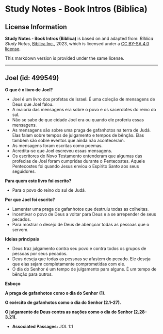 # Study Notes - Book Intros (Biblica)

## License Information

**Study Notes - Book Intros (Biblica)** is based on and adapted from: _Biblica Study Notes_, [Biblica Inc.](https://www.biblica.com/), 2023, which is licensed under a [CC BY-SA 4.0 license](https://creativecommons.org/licenses/by-sa/4.0/legalcode.en).

This markdown version is provided under the same license.



--------------------------------

## Joel (id: 499549)

**O que é o livro de Joel?**

* Joel é um livro dos profetas de Israel. É uma coleção de mensagens de Deus que Joel falou.
* A maioria das mensagens era sobre o povo e os sacerdotes do reino do sul.
* Não se sabe de que cidade Joel era ou quando ele proferiu essas mensagens.
* As mensagens são sobre uma praga de gafanhotos na terra de Judá. Elas falam sobre tempos de julgamento e tempos de bênção. Elas também são sobre eventos que ainda não aconteceram.
* As mensagens foram escritas como poemas.
* Acredita\-se que Joel escreveu essas mensagens.
* Os escritores do Novo Testamento entenderam que algumas das profecias de Joel foram cumpridas durante o Pentecostes. Aquele Pentecostes foi quando Jesus enviou o Espírito Santo aos seus seguidores.

**Para quem este livro foi escrito?**

* Para o povo do reino do sul de Judá.

**Por que Joel foi escrito?**

* Lamentar uma praga de gafanhotos que destruiu todas as colheitas.
* Incentivar o povo de Deus a voltar para Deus e a se arrepender de seus pecados.
* Para mostrar o desejo de Deus de abençoar todas as pessoas que o servem.

**Ideias principais**

* Deus traz julgamento contra seu povo e contra todos os grupos de pessoas por seus pecados.
* Deus deseja que todas as pessoas se afastem do pecado. Ele deseja que elas sejam completamente comprometidas com ele.
* O dia do Senhor é um tempo de julgamento para alguns. É um tempo de bênção para outros.

**Esboço**

**A praga de gafanhotos** **como o dia do Senhor** **(1\).**

**O exército de gafanhotos como o dia do Senhor (2\.1–27\).**

**O julgamento de Deus contra as nações como o dia do Senhor (2\.28–3\.21\).**

* **Associated Passages:** JOL 1:1

